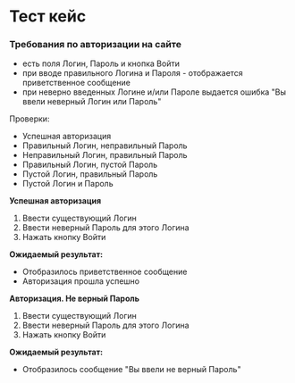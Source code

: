 # Тест кейс   
### Требования по авторизации на сайте     
- есть поля Логин, Пароль и кнопка Войти   
- при вводе правильного Логина и Пароля - отображается приветственное сообщение   
- при неверно введенных Логине и/или Пароле выдается ошибка "Вы ввели неверный Логин или Пароль"       

Проверки:    
- Успешная авторизация  
- Правильный Логин, неправильный Пароль   
- Неправильный Логин, правильный Пароль   
- Правильный Логин, пустой Пароль   
- Пустой Логин, правильный Пароль   
- Пустой Логин и Пароль     

**Успешная авторизация**    
1. Ввести существующий Логин  
2. Ввести неверный Пароль для этого Логина   
3. Нажать кнопку Войти    

**Ожидаемый результат:**    
- Отобразилось приветственное сообщение   
- Авторизация прошла успешно    

**Авторизация. Не верный Пароль**   
1. Ввести существующий Логин    
2. Ввести неверный Пароль для этого Логина    
3. Нажать кнопку Войти    

**Ожидаемый результат:**     
- Отобразилось сообщение "Вы ввели не верный Пароль"   
